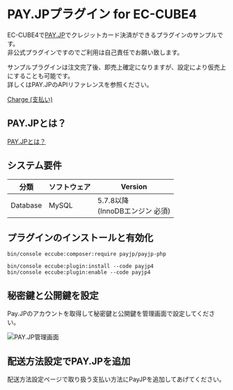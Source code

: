 # PAY.JPプラグイン for EC-CUBE4

EC-CUBE4で[PAY.JP](https://pay.jp/)でクレジットカード決済ができるプラグインのサンプルです。  
非公式プラグインですのでご利用は自己責任でお願い致します。  

サンプルプラグインは注文完了後、即売上確定になりますが、設定により仮売上にすることも可能です。  
詳しくはPAY.JPのAPIリファレンスを参照ください。

[Charge (支払い)](https://pay.jp/docs/api/#charge-%E6%94%AF%E6%89%95%E3%81%84,)

## PAY.JPとは？

[PAY.JPとは？](https://pay.jp/)

## システム要件

| 分類 | ソフトウェア|Version|
|---|-------|---|
|Database|MySQL|5.7.8以降 <br> (InnoDBエンジン 必須) |

## プラグインのインストールと有効化

```
bin/console eccube:composer:require payjp/payjp-php

bin/console eccube:plugin:install --code payjp4
bin/console eccube:plugin:enable --code payjp4
```

## 秘密鍵と公開鍵を設定

Pay.JPのアカウントを取得して秘密鍵と公開鍵を管理画面で設定してください。

![PAY.JP管理画面](https://github.com/kurozumi/payjp4/blob/images/payjp_config.png)

## 配送方法設定でPAY.JPを追加

配送方法設定ページで取り扱う支払い方法にPayJPを追加してあげてください。

